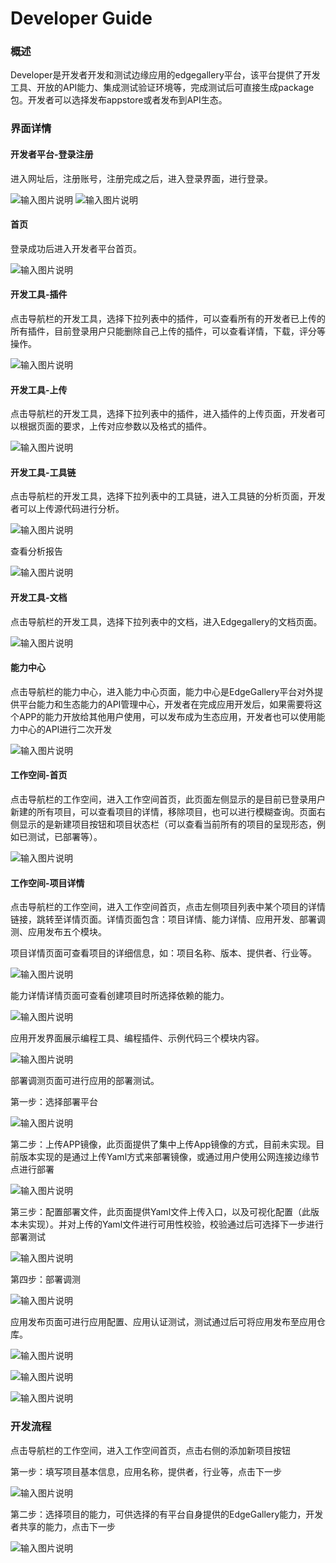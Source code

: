 Developer Guide
============

### 概述

Developer是开发者开发和测试边缘应用的edgegallery平台，该平台提供了开发工具、开放的API能力、集成测试验证环境等，完成测试后可直接生成package包。开发者可以选择发布appstore或者发布到API生态。

### 界面详情
#### 开发者平台-登录注册
 
 进入网址后，注册账号，注册完成之后，进入登录界面，进行登录。

![输入图片说明](https://images.gitee.com/uploads/images/2020/1224/095651_fb063c30_7785299.png "注册.png")
![输入图片说明](https://images.gitee.com/uploads/images/2020/1224/095707_9c49a740_7785299.png "登录.png")

#### 首页

 登录成功后进入开发者平台首页。

![输入图片说明](https://images.gitee.com/uploads/images/2020/1224/095802_f4f50292_7785299.png "首页.png")

#### 开发工具-插件

 点击导航栏的开发工具，选择下拉列表中的插件，可以查看所有的开发者已上传的所有插件，目前登录用户只能删除自己上传的插件，可以查看详情，下载，评分等操作。

![输入图片说明](https://images.gitee.com/uploads/images/2020/1224/100639_b04116dd_7785299.png "插件.png")

#### 开发工具-上传

 点击导航栏的开发工具，选择下拉列表中的插件，进入插件的上传页面，开发者可以根据页面的要求，上传对应参数以及格式的插件。

![输入图片说明](https://images.gitee.com/uploads/images/2020/1224/100717_d8a15ba6_7785299.png "上传插件.png")

#### 开发工具-工具链

 点击导航栏的开发工具，选择下拉列表中的工具链，进入工具链的分析页面，开发者可以上传源代码进行分析。

![输入图片说明](https://images.gitee.com/uploads/images/2020/1224/101030_8db75c01_7785299.png "工具链.png")

查看分析报告

![输入图片说明](https://images.gitee.com/uploads/images/2020/1224/101452_5e6cd97f_7785299.png "源码分析.png")

#### 开发工具-文档

 点击导航栏的开发工具，选择下拉列表中的文档，进入Edgegallery的文档页面。

![输入图片说明](https://images.gitee.com/uploads/images/2020/1224/101243_9bda18b2_7785299.png "文档.png")

#### 能力中心

 点击导航栏的能力中心，进入能力中心页面，能力中心是EdgeGallery平台对外提供平台能力和生态能力的API管理中心，开发者在完成应用开发后，如果需要将这个APP的能力开放给其他用户使用，可以发布成为生态应用，开发者也可以使用能力中心的API进行二次开发

![输入图片说明](https://images.gitee.com/uploads/images/2020/1224/101640_91315fde_7785299.png "能力中心.png")


#### 工作空间-首页

 点击导航栏的工作空间，进入工作空间首页，此页面左侧显示的是目前已登录用户新建的所有项目，可以查看项目的详情，移除项目，也可以进行模糊查询。页面右侧显示的是新建项目按钮和项目状态栏（可以查看当前所有的项目的呈现形态，例如已测试，已部署等）。

![输入图片说明](https://images.gitee.com/uploads/images/2020/1224/102240_faa7869c_7785299.png "工作空间-首页.png")

#### 工作空间-项目详情
 点击导航栏的工作空间，进入工作空间首页，点击左侧项目列表中某个项目的详情链接，跳转至详情页面。详情页面包含：项目详情、能力详情、应用开发、部署调测、应用发布五个模块。
 
 项目详情页面可查看项目的详细信息，如：项目名称、版本、提供者、行业等。

![输入图片说明](https://images.gitee.com/uploads/images/2020/1224/102510_f5d47309_7785299.png "工作空间-项目详情.png")

 
 能力详情详情页面可查看创建项目时所选择依赖的能力。

![输入图片说明](https://images.gitee.com/uploads/images/2020/1224/103222_bc4a7b17_7785299.png "能力详情.png")

 
 应用开发界面展示编程工具、编程插件、示例代码三个模块内容。

![输入图片说明](https://images.gitee.com/uploads/images/2020/1224/103539_e85eac95_7785299.png "应用开发.png")


 部署调测页面可进行应用的部署测试。

 第一步：选择部署平台

![输入图片说明](https://images.gitee.com/uploads/images/2020/1224/105606_a0dc3ac8_7785299.png "部署调测-1.png")

 第二步：上传APP镜像，此页面提供了集中上传App镜像的方式，目前未实现。目前版本实现的是通过上传Yaml方式来部署镜像，或通过用户使用公网连接边缘节点进行部署

![输入图片说明](https://images.gitee.com/uploads/images/2020/1224/105736_c3aa1951_7785299.png "部署调测-2.png")

 第三步：配置部署文件，此页面提供Yaml文件上传入口，以及可视化配置（此版本未实现）。并对上传的Yaml文件进行可用性校验，校验通过后可选择下一步进行部署测试

![输入图片说明](https://images.gitee.com/uploads/images/2020/1224/110443_c9ff4dcd_7785299.png "部署调测-3.png")

 第四步：部署调测

![输入图片说明](https://images.gitee.com/uploads/images/2020/1224/111146_84b420c2_7785299.png "部署调测-4.png")


 应用发布页面可进行应用配置、应用认证测试，测试通过后可将应用发布至应用仓库。

![输入图片说明](https://images.gitee.com/uploads/images/2020/1224/104049_1a2bb812_7785299.png "应用发布-1.png")

![输入图片说明](https://images.gitee.com/uploads/images/2020/1224/104755_c775fc08_7785299.png "应用发布-2.png")

![输入图片说明](https://images.gitee.com/uploads/images/2020/1224/104832_22466dfb_7785299.png "应用发布-3.png")


### 开发流程
点击导航栏的工作空间，进入工作空间首页，点击右侧的添加新项目按钮

第一步：填写项目基本信息，应用名称，提供者，行业等，点击下一步

![输入图片说明](https://images.gitee.com/uploads/images/2020/1224/105104_786cecca_7785299.png "添加新项目.png")

第二步：选择项目的能力，可供选择的有平台自身提供的EdgeGallery能力，开发者共享的能力，点击下一步

![输入图片说明](https://images.gitee.com/uploads/images/2020/1224/105408_7809371f_7785299.png "能力选择.png")
